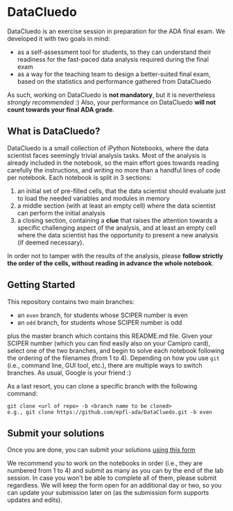 # DataCluedo

DataCluedo is an exercise session in preparation for the ADA final exam. We developed it with two goals in mind:
* as a self-assessment tool for students, to they can understand their readiness for the fast-paced data analysis required during the final exam
* as a way for the teaching team to design a better-suited final exam, based on the statistics and performance gathered from DataCluedo

As such, working on DataCluedo is **not mandatory**, but it is nevertheless *strongly recommended* :)
Also, your performance on DataCluedo **will not count towards your final ADA grade**.

## What is DataCluedo?

DataCluedo is a small collection of iPython Notebooks, where the data scientist faces seemingly trivial analysis tasks. Most of the analysis is already included in the notebook, so the main effort goes towards reading carefully the instructions, and writing no more than a handful lines of code per notebook. Each notebook is split in 3 sections:
1. an initial set of pre-filled cells, that the data scientist should evaluate just to load the needed variables and modules in memory
2. a middle section (with at least an empty cell) where the data scientist can perform the initial analysis
3. a closing section, containing a **clue** that raises the attention towards a specific challenging aspect of the analysis, and at least an empty cell where the data scientist has the opportunity to present a new analysis (if deemed necessary).

In order not to tamper with the results of the analysis, please **follow strictly the order of the cells, without reading in advance the whole notebook**.

## Getting Started
This repository contains two main branches:
* an `even` branch, for students whose SCIPER number is even
* an `odd` branch, for students whose SCIPER number is odd 

plus the master branch which contains this README.md file.
Given your SCIPER number (which you can find easily also on your Camipro card), select one of the two branches, and begin to solve each notebook following the ordering of the filenames (from 1 to 4).
Depending on how you use `git` (i.e., command line, GUI tool, etc.), there are multiple ways to switch branches. As usual, Google is your friend :)

As a last resort, you can clone a specific branch with the following command:
```
git clone <url of repo> -b <branch name to be cloned>
e.g., git clone https://github.com/epfl-ada/DataCluedo.git -b even
```

## Submit your solutions
Once you are done, you can submit your solutions [using this form](https://goo.gl/forms/kHtKZrISLwvZgGiC3)

We recommend you to work on the notebooks in order (i.e., they are numbered from 1 to 4) and submit as many as you can by the end of the lab session. In case you won't be able to complete all of them, please submit regardless. We will keep the form open for an additional day or two, so you can update your submission later on (as the submission form supports updates and edits).
